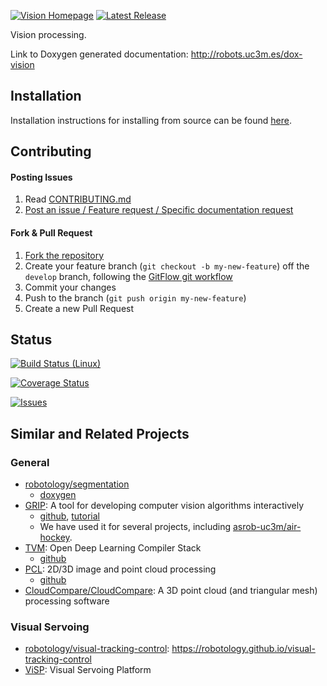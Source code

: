 [![Vision Homepage](https://img.shields.io/badge/roboticslab-vision-orange.svg)](http://robots.uc3m.es/dox-vision) [![Latest Release](https://img.shields.io/github/tag/roboticslab-uc3m/vision.svg?label=Latest%20Release)](https://github.com/roboticslab-uc3m/vision/tags)

Vision processing.

Link to Doxygen generated documentation: http://robots.uc3m.es/dox-vision

## Installation

Installation instructions for installing from source can be found [here]( doc/vision-install.md ).

## Contributing

#### Posting Issues

1. Read [CONTRIBUTING.md](https://github.com/roboticslab-uc3m/vision/blob/master/CONTRIBUTING.md)
2. [Post an issue / Feature request / Specific documentation request](https://github.com/roboticslab-uc3m/vision/issues)

#### Fork & Pull Request

1. [Fork the repository](https://github.com/roboticslab-uc3m/vision/fork)
2. Create your feature branch (`git checkout -b my-new-feature`) off the `develop` branch, following the [GitFlow git workflow](https://www.atlassian.com/git/tutorials/comparing-workflows/gitflow-workflow)
3. Commit your changes
4. Push to the branch (`git push origin my-new-feature`)
5. Create a new Pull Request

## Status

[![Build Status (Linux)](https://travis-ci.com/roboticslab-uc3m/vision.svg?branch=develop)](https://travis-ci.com/roboticslab-uc3m/vision)

[![Coverage Status](https://coveralls.io/repos/roboticslab-uc3m/vision/badge.svg)](https://coveralls.io/r/roboticslab-uc3m/vision)

[![Issues](https://img.shields.io/github/issues/roboticslab-uc3m/vision.svg?label=Issues)](https://github.com/roboticslab-uc3m/vision/issues)

## Similar and Related Projects
### General
- [robotology/segmentation](https://github.com/robotology/segmentation)
   - [doxygen](http://robotology.github.io/segmentation/doxygen/doc/html/modules.html)
- [GRIP](https://wpiroboticsprojects.github.io/GRIP): A tool for developing computer vision algorithms interactively
   - [github](https://github.com/WPIRoboticsProjects/GRIP), [tutorial](http://wpilib.screenstepslive.com/s/4485/m/24194/l/463566-introduction-to-grip)
   - We have used it for several projects, including [asrob-uc3m/air-hockey](https://github.com/asrob-uc3m/air-hockey/issues/5).
- [TVM](https://tvm.ai): Open Deep Learning Compiler Stack
   - [github](https://github.com/dmlc/tvm)
- [PCL](http://pointclouds.org): 2D/3D image and point cloud processing
   - [github](https://github.com/PointCloudLibrary/pcl)
- [CloudCompare/CloudCompare](https://github.com/CloudCompare/CloudCompare): A 3D point cloud (and triangular mesh) processing software
### Visual Servoing
- [robotology/visual-tracking-control](https://github.com/robotology/visual-tracking-control): https://robotology.github.io/visual-tracking-control
- [ViSP](http://visp.inria.fr/): Visual Servoing Platform
